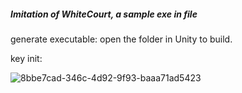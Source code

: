 ##### Imitation of WhiteCourt, a sample exe in file<build>

generate executable: open the folder in Unity to build.



key init:

![8bbe7cad-346c-4d92-9f93-baaa71ad5423](file:///C:/Users/24922/Pictures/Typedown/8bbe7cad-346c-4d92-9f93-baaa71ad5423.png)
